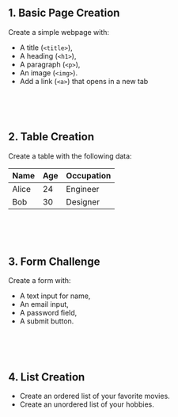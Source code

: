 ## 1. Basic Page Creation

Create a simple webpage with:

- A title (`<title>`),
- A heading (`<h1>`),
- A paragraph (`<p>`),
- An image (`<img>`).
- Add a link (`<a>`) that opens in a new tab

&nbsp;

&nbsp;

## 2. Table Creation

Create a table with the following data:

| Name  | Age | Occupation |
| ----- | --- | ---------- |
| Alice | 24  | Engineer   |
| Bob   | 30  | Designer   |

&nbsp;

&nbsp;

## 3. Form Challenge

Create a form with:

- A text input for name,
- An email input,
- A password field,
- A submit button.

&nbsp;

&nbsp;

## 4. List Creation

- Create an ordered list of your favorite movies.
- Create an unordered list of your hobbies.
